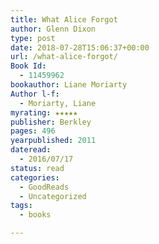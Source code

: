 ```yaml
---
title: What Alice Forgot
author: Glenn Dixon
type: post
date: 2018-07-28T15:06:37+00:00
url: /what-alice-forgot/
Book Id:
  - 11459962
bookauthor: Liane Moriarty
Author l-f:
  - Moriarty, Liane
myrating: ★★★★★
publisher: Berkley
pages: 496
yearpublished: 2011
dateread:
  - 2016/07/17
status: read
categories:
  - GoodReads
  - Uncategorized
tags:
  - books

---
```


